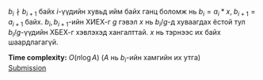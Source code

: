 $b_i \nmid b_{i+1}$ байх $i$-үүдийн хувьд ийм байх ганц боломж нь $b_i=a_i*x,\;b_{i+1}=a_{i+1}$ байх. $b_i,b_{i+1}$-ийн ХИЕХ-г $g$ гэвэл $x$ нь $b_i/g$-д хуваагдах ёстой тул $b_i/g$-үүдийн ХБЕХ-г хэвлэхэд хангалттай. $x$ нь тэрнээс их байх шаардлагагүй.

**Time complexity:** $O(n\log A)$ ($A$ нь $b_i$-ийн хамгийн их утга)\
[Submission](https://codeforces.com/contest/2124/submission/327753286)